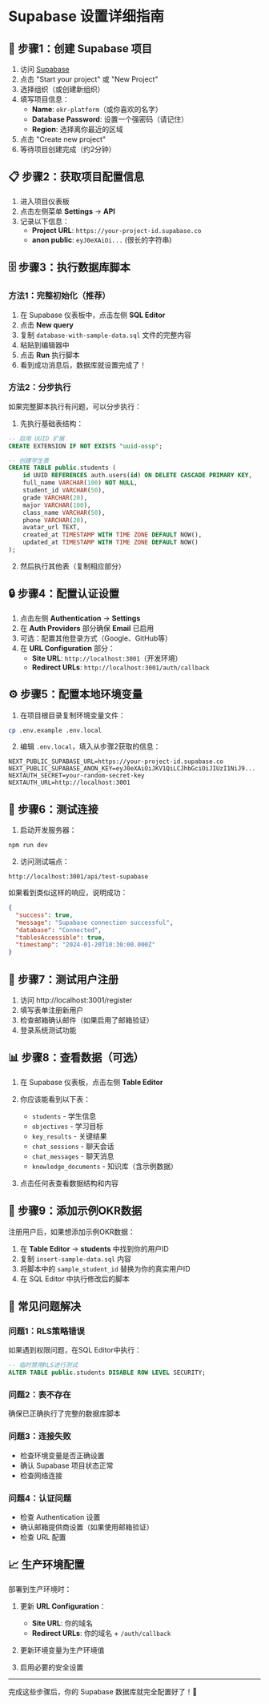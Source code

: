 # Supabase 设置详细指南

## 🚀 步骤1：创建 Supabase 项目

1. 访问 [Supabase](https://supabase.com)
2. 点击 "Start your project" 或 "New Project"
3. 选择组织（或创建新组织）
4. 填写项目信息：
   - **Name**: `okr-platform`（或你喜欢的名字）
   - **Database Password**: 设置一个强密码（请记住）
   - **Region**: 选择离你最近的区域
5. 点击 "Create new project"
6. 等待项目创建完成（约2分钟）

## 📋 步骤2：获取项目配置信息

1. 进入项目仪表板
2. 点击左侧菜单 **Settings** → **API**
3. 记录以下信息：
   - **Project URL**: `https://your-project-id.supabase.co`
   - **anon public**: `eyJ0eXAiOi...` (很长的字符串)

## 🗄️ 步骤3：执行数据库脚本

### 方法1：完整初始化（推荐）

1. 在 Supabase 仪表板中，点击左侧 **SQL Editor**
2. 点击 **New query**
3. 复制 `database-with-sample-data.sql` 文件的完整内容
4. 粘贴到编辑器中
5. 点击 **Run** 执行脚本
6. 看到成功消息后，数据库就设置完成了！

### 方法2：分步执行

如果完整脚本执行有问题，可以分步执行：

1. 先执行基础表结构：
```sql
-- 启用 UUID 扩展
CREATE EXTENSION IF NOT EXISTS "uuid-ossp";

-- 创建学生表
CREATE TABLE public.students (
    id UUID REFERENCES auth.users(id) ON DELETE CASCADE PRIMARY KEY,
    full_name VARCHAR(100) NOT NULL,
    student_id VARCHAR(50),
    grade VARCHAR(20),
    major VARCHAR(100),
    class_name VARCHAR(50),
    phone VARCHAR(20),
    avatar_url TEXT,
    created_at TIMESTAMP WITH TIME ZONE DEFAULT NOW(),
    updated_at TIMESTAMP WITH TIME ZONE DEFAULT NOW()
);
```

2. 然后执行其他表（复制相应部分）

## 🔒 步骤4：配置认证设置

1. 点击左侧 **Authentication** → **Settings**
2. 在 **Auth Providers** 部分确保 **Email** 已启用
3. 可选：配置其他登录方式（Google、GitHub等）
4. 在 **URL Configuration** 部分：
   - **Site URL**: `http://localhost:3001`（开发环境）
   - **Redirect URLs**: `http://localhost:3001/auth/callback`

## ⚙️ 步骤5：配置本地环境变量

1. 在项目根目录复制环境变量文件：
```bash
cp .env.example .env.local
```

2. 编辑 `.env.local`，填入从步骤2获取的信息：
```env
NEXT_PUBLIC_SUPABASE_URL=https://your-project-id.supabase.co
NEXT_PUBLIC_SUPABASE_ANON_KEY=eyJ0eXAiOiJKV1QiLCJhbGciOiJIUzI1NiJ9...
NEXTAUTH_SECRET=your-random-secret-key
NEXTAUTH_URL=http://localhost:3001
```

## 🧪 步骤6：测试连接

1. 启动开发服务器：
```bash
npm run dev
```

2. 访问测试端点：
```
http://localhost:3001/api/test-supabase
```

如果看到类似这样的响应，说明成功：
```json
{
  "success": true,
  "message": "Supabase connection successful",
  "database": "Connected",
  "tablesAccessible": true,
  "timestamp": "2024-01-20T10:30:00.000Z"
}
```

## 👤 步骤7：测试用户注册

1. 访问 http://localhost:3001/register
2. 填写表单注册新用户
3. 检查邮箱确认邮件（如果启用了邮箱验证）
4. 登录系统测试功能

## 📊 步骤8：查看数据（可选）

1. 在 Supabase 仪表板，点击左侧 **Table Editor**
2. 你应该能看到以下表：
   - `students` - 学生信息
   - `objectives` - 学习目标  
   - `key_results` - 关键结果
   - `chat_sessions` - 聊天会话
   - `chat_messages` - 聊天消息
   - `knowledge_documents` - 知识库（含示例数据）

3. 点击任何表查看数据结构和内容

## 🎯 步骤9：添加示例OKR数据

注册用户后，如果想添加示例OKR数据：

1. 在 **Table Editor** → **students** 中找到你的用户ID
2. 复制 `insert-sample-data.sql` 内容
3. 将脚本中的 `sample_student_id` 替换为你的真实用户ID
4. 在 SQL Editor 中执行修改后的脚本

## 🔧 常见问题解决

### 问题1：RLS策略错误
如果遇到权限问题，在SQL Editor中执行：
```sql
-- 临时禁用RLS进行测试
ALTER TABLE public.students DISABLE ROW LEVEL SECURITY;
```

### 问题2：表不存在
确保已正确执行了完整的数据库脚本

### 问题3：连接失败
- 检查环境变量是否正确设置
- 确认 Supabase 项目状态正常
- 检查网络连接

### 问题4：认证问题
- 检查 Authentication 设置
- 确认邮箱提供商设置（如果使用邮箱验证）
- 检查 URL 配置

## 📈 生产环境配置

部署到生产环境时：

1. 更新 **URL Configuration**：
   - **Site URL**: 你的域名
   - **Redirect URLs**: 你的域名 + `/auth/callback`

2. 更新环境变量为生产环境值

3. 启用必要的安全设置

---

完成这些步骤后，你的 Supabase 数据库就完全配置好了！🎉